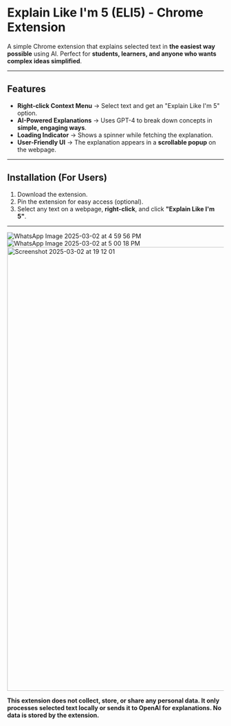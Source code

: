 # Explain Like I'm 5 (ELI5) - Chrome Extension

A simple Chrome extension that explains selected text in **the easiest way possible** using AI. Perfect for **students, learners, and anyone who wants complex ideas simplified**.

---

## Features
- **Right-click Context Menu** → Select text and get an "Explain Like I'm 5" option.
- **AI-Powered Explanations** → Uses GPT-4 to break down concepts in **simple, engaging ways**.
- **Loading Indicator** → Shows a spinner while fetching the explanation.
- **User-Friendly UI** → The explanation appears in a **scrollable popup** on the webpage.

---

## Installation (For Users)

1. Download the extension.
2. Pin the extension for easy access (optional).
3. Select any text on a webpage, **right-click**, and click **"Explain Like I'm 5"**.

---

![WhatsApp Image 2025-03-02 at 4 59 56 PM](https://github.com/user-attachments/assets/0f09e1c7-ef48-4599-bf17-562d673f8aad)
![WhatsApp Image 2025-03-02 at 5 00 18 PM](https://github.com/user-attachments/assets/4facf657-cd2c-4cbb-8562-dfe517d893c2)
<img width="1032" alt="Screenshot 2025-03-02 at 19 12 01" src="https://github.com/user-attachments/assets/93ad2166-79c9-4956-b6a5-abee383a85dc" />


**This extension does not collect, store, or share any personal data. It only processes selected text locally or sends it to OpenAI for explanations. No data is stored by the extension.**

